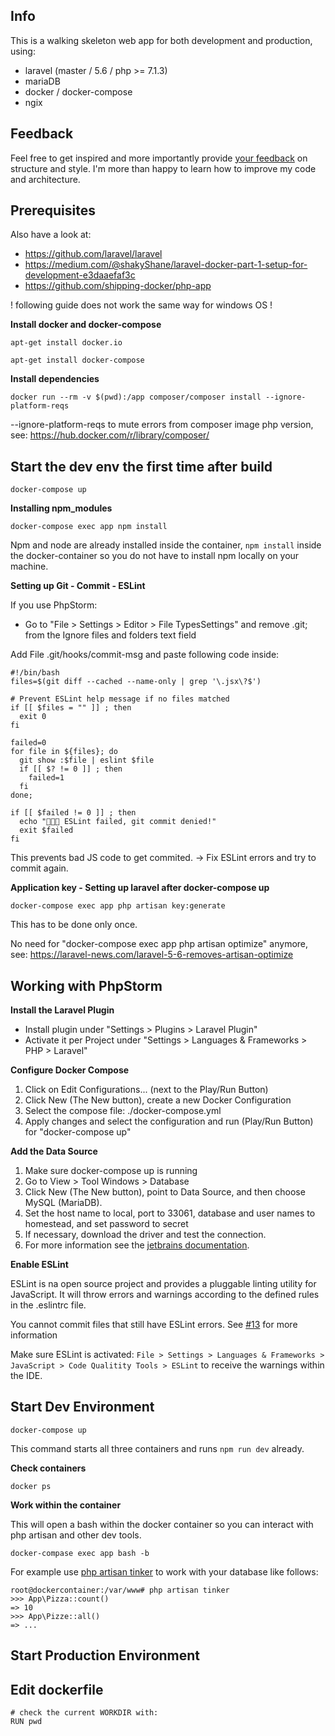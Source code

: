 ## Info
This is a walking skeleton web app for both development and production,
using:
- laravel (master / 5.6 / php >= 7.1.3)
- mariaDB
- docker / docker-compose
- ngix

## Feedback
Feel free to get inspired and more importantly provide [your feedback](https://github.com/andrelandgraf/laravel-docker/issues) on structure and style. I'm more than happy to learn how to improve my code and architecture.

## Prerequisites
Also have a look at:
- https://github.com/laravel/laravel
- https://medium.com/@shakyShane/laravel-docker-part-1-setup-for-development-e3daaefaf3c
- https://github.com/shipping-docker/php-app

! following guide does not work the same way for windows OS !

**Install docker and docker-compose**

```
apt-get install docker.io
```

```
apt-get install docker-compose
```

**Install dependencies**

```
docker run --rm -v $(pwd):/app composer/composer install --ignore-platform-reqs

```
--ignore-platform-reqs to mute errors from composer image php version, see: https://hub.docker.com/r/library/composer/

## Start the dev env the first time after build
 
```
docker-compose up
```

**Installing npm_modules**
 ```
docker-compose exec app npm install
```
Npm and node are already installed inside the container, `npm install` inside 
the docker-container so you do not have to install npm locally on your machine.

**Setting up Git - Commit - ESLint**

If you use PhpStorm:
- Go to "File > Settings > Editor > File TypesSettings" and remove .git; from the Ignore files and folders text field

Add File .git/hooks/commit-msg and paste following code inside:
```
#!/bin/bash
files=$(git diff --cached --name-only | grep '\.jsx\?$')

# Prevent ESLint help message if no files matched
if [[ $files = "" ]] ; then
  exit 0
fi

failed=0
for file in ${files}; do
  git show :$file | eslint $file
  if [[ $? != 0 ]] ; then
    failed=1
  fi
done;

if [[ $failed != 0 ]] ; then
  echo "🚫🚫🚫 ESLint failed, git commit denied!"
  exit $failed
fi
```

This prevents bad JS code to get commited. -> Fix ESLint errors and try to commit again.

**Application key - Setting up laravel after docker-compose up**
 ```
docker-compose exec app php artisan key:generate

```
This has to be done only once. 

No need for "docker-compose exec app php artisan optimize" anymore, see: 
https://laravel-news.com/laravel-5-6-removes-artisan-optimize


## Working with PhpStorm

**Install the Laravel Plugin**

- Install plugin under "Settings > Plugins > Laravel Plugin"
- Activate it per Project under "Settings > Languages & Frameworks > PHP > Laravel"

**Configure Docker Compose**

1. Click on Edit Configurations... (next to the Play/Run Button)
2. Click New (The New button), create a new Docker Configuration
3. Select the compose file: ./docker-compose.yml
4. Apply changes and select the configuration and run (Play/Run Button) for "docker-compose up"

**Add the Data Source**

1. Make sure docker-compose up is running
2. Go to View > Tool Windows > Database
3. Click New (The New button), point to Data Source, and then choose MySQL (MariaDB).
4. Set the host name to local, port to 33061, database and user names to homestead, and set password to secret
5. If necessary, download the driver and test the connection.
6. For more information see the [jetbrains documentation](https://www.jetbrains.com/help/idea/running-a-dbms-image.html).

**Enable ESLint**

ESLint is na open source project and provides a pluggable linting utility for JavaScript. It will throw errors and warnings
according to the defined rules in the .eslintrc file. 

You cannot commit files that still have ESLint errors. See [#13](https://github.com/andrelandgraf/laravel-docker/issues/13) for more information

Make sure ESLint is activated: `File > Settings > Languages & Frameworks > JavaScript > Code Qualitity Tools > ESLint` to receive the warnings within the IDE.


## Start Dev Environment

```
docker-compose up
```
This command starts all three containers and runs `npm run dev` already. 

**Check containers**

```
docker ps
```

**Work within the container**

This will open a bash within the docker container so you can interact with php artisan and other dev tools.
```
docker-compase exec app bash -b
```
For example use [php artisan tinker](https://scotch.io/tutorials/tinker-with-the-data-in-your-laravel-apps-with-php-artisan-tinker) to work with your database like follows:
```
root@dockercontainer:/var/www# php artisan tinker
>>> App\Pizza::count()
=> 10
>>> App\Pizze::all()
=> ...
```


## Start Production Environment


## Edit dockerfile
```
# check the current WORKDIR with:
RUN pwd
```
